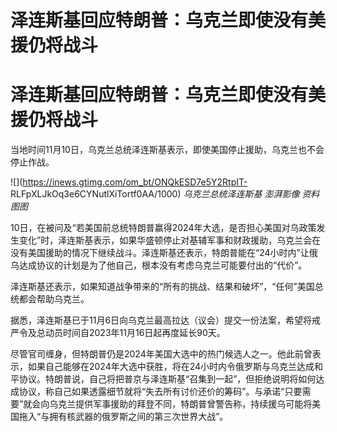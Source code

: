 # 泽连斯基回应特朗普：乌克兰即使没有美援仍将战斗

# 泽连斯基回应特朗普：乌克兰即使没有美援仍将战斗

当地时间11月10日，乌克兰总统泽连斯基表示，即使美国停止援助，乌克兰也不会停止作战。

![](https://inews.gtimg.com/om_bt/ONQkESD7e5Y2RtpIT-
RLFpXLJkOq3e6CYNutlXiTortf0AA/1000) _乌克兰总统泽连斯基 澎湃影像 资料图图_

10日，在被问及“若美国前总统特朗普赢得2024年大选，是否担心美国对乌政策发生变化”时，泽连斯基表示，如果华盛顿停止对基辅军事和财政援助，乌克兰会在没有美国援助的情况下继续战斗。泽连斯基还表示，特朗普能在“24小时内”让俄乌达成协议的计划是为了他自己，根本没有考虑乌克兰可能要付出的“代价”。

泽连斯基还表示，如果知道战争带来的“所有的挑战、结果和破坏”，“任何”美国总统都会帮助乌克兰。

据悉，泽连斯基已于11月6日向乌克兰最高拉达（议会）提交一份法案，希望将戒严令及总动员时间自2023年11月16日起再度延长90天。

尽管官司缠身，但特朗普仍是2024年美国大选中的热门候选人之一。他此前曾表示，如果自己能够在2024年大选中获胜，将在24小时内令俄罗斯与乌克兰达成和平协议。特朗普说，自己将把普京与泽连斯基“召集到一起”，但拒绝说明将如何达成协议，称自己如果透露细节就将“失去所有讨价还价的筹码”。与承诺“只要需要”就会向乌克兰提供军事援助的拜登不同，特朗普曾警告称，持续援乌可能将美国拖入“与拥有核武器的俄罗斯之间的第三次世界大战”。

